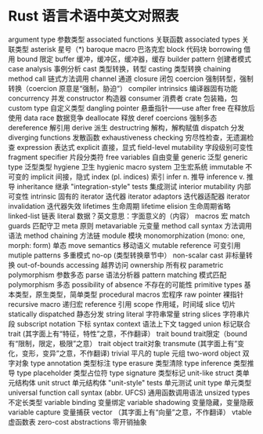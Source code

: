 # Rust 语言术语中英文对照表

argument type 参数类型
associated functions 关联函数
associated types 关联类型
asterisk 星号（*)
baroque macro 巴洛克宏
block 代码块
borrowing 借用
bound 限定
buffer 缓冲，缓冲区，缓冲器，缓存
builder pattern 创建者模式
case analysis 事例分析
cast 类型转换，转型
casting 类型转换
chaining method call 链式方法调用
channel 通道
closure 闭包
coercion 强制转型，强制转换（coercion 原意是“强制，胁迫“）
compiler intrinsics 编译器固有功能
concurrency 并发
constructor 构造器
consumer 消费者
crate 包装箱，包
custom type 自定义类型
dangling pointer 悬垂指针——use after free 在释放后使用
data race 数据竞争
deallocate 释放
deref coercions 强制多态
dereference 解引用
derive 派生
destructring 解构，解构赋值
dispatch 分发
diverging functions 发散函数
exhaustiveness checking 穷尽性检查，无遗漏检查
expression 表达式
explicit 直接，显式
field-level mutability 字段级别可变性
fragment specifier 片段分类符
free variables 自由变量
generic 泛型
generic type 泛型类型
hygiene 卫生
hygienic macro system 卫生宏系统
immutable 不可变的
implicit 间接，隐式
index (pl. indices) 索引
infer n. 推导
inference v. 推导
inheritance 继承
"integration-style" tests 集成测试
interior mutability 内部可变性
intrinsic 固有的
iterator 迭代器
iterator adaptors 迭代器适配器
iterator invalidation 迭代器失效
lifetimes 生命周期
lifetime elision 生命周期省略
linked-list 链表
literal 数据？英文意思：字面意义的（内容）
macros 宏
match guards 匹配守卫
meta 原则
metavariable 元变量
method call syntax 方法调用语法
method chaining 方法链
module 模块
monomorphization (mono: one, morph: form) 单态
move semantics 移动语义
mutable reference 可变引用
mutiple patterns 多重模式
no-op (类型转换章节中）
non-scalar cast 非标量转换
out-of-bounds accessing 越界访问
ownership 所有权
parametric polymorphism 参数多态
parse 语法分析器
pattern matching 模式匹配
polymorphism 多态
possibility of absence  不存在的可能性
primitive types 基本类型，原生类型，简单类型
procedural macros 宏程序
raw pointer 裸指针
recursive macro 递归宏
reference 引用
scope 作用域，时间域
slice 切片
statically dispatched 静态分发
string literal 字符串常量
string slices 字符串片段
subscript notation 下标
syntax context 语法上下文
tagged union 标记联合
trait (其字面上有“特征，特性”之意，不作翻译）
trait bound trait限定（bound 有“限制，限定，极限”之意）
trait object trait对象
transmute (其字面上有”变化，变形，变异”之意，不作翻译)
trivial 平凡的
tuple 元组
two-word object 双字对象
type annotation 类型标注
type erasure 类型清除
type inference 类型推导
type placeholder 类型占位符
type signature 类型标记
unit-like struct 类单元结构体
unit struct 单元结构体
"unit-style" tests 单元测试
unit type 单元类型
universal function call syntax (abbr. UFCS) 通用函数调用语法
unsized types 不定长类型
variable binding 变量绑定
variable shadowing 变量隐藏，变量隐蔽
variable capture 变量捕获
vector （其字面上有“向量”之意，不作翻译）
vtable 虚函数表
zero-cost abstractions 零开销抽象
